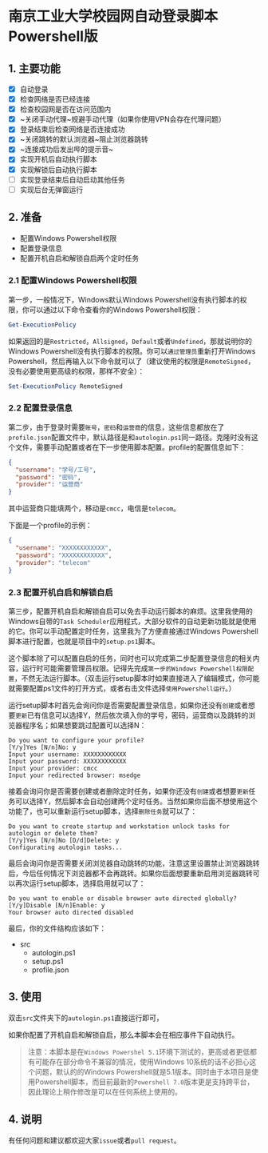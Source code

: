 # 南京工业大学校园网自动登录脚本Powershell版

## 1. 主要功能

- [x] 自动登录
- [x] 检查网络是否已经连接
- [x] 检查校园网是否在访问范围内
- [x] ~关闭手动代理~规避手动代理（如果你使用VPN会存在代理问题）
- [x] 登录结束后检查网络是否连接成功
- [x] ~关闭跳转的默认浏览器~阻止浏览器跳转
- [x] ~连接成功后发出哔的提示音~
- [x] 实现开机后自动执行脚本
- [x] 实现解锁后自动执行脚本
- [ ] 实现登录结束后自动启动其他任务
- [ ] 实现后台无弹窗运行

## 2. 准备

- 配置Windows Powershell权限
- 配置登录信息
- 配置开机自启和解锁自启两个定时任务

### 2.1 配置Windows Powershell权限

第一步，一般情况下，Windows默认Windows Powershell没有执行脚本的权限，你可以通过以下命令查看你的Windows Powershell权限：

```ps1
Get-ExecutionPolicy
```

如果返回的是`Restricted`，`Allsigned`，`Default`或者`Undefined`，那就说明你的Windows Powershell没有执行脚本的权限。你可以`通过管理员`重新打开Windows Powershell，然后再输入以下命令就可以了（建议使用的权限是`RemoteSigned`，没有必要使用更高级的权限，那样不安全）：

```ps1
Set-ExecutionPolicy RemoteSigned
```

### 2.2 配置登录信息

第二步，由于登录时需要`账号`，`密码`和`运营商`的信息，这些信息都放在了`profile.json`配置文件中，默认路径是和`autologin.ps1`同一路径。克隆时没有这个文件，需要手动配置或者在下一步使用脚本配置。profile的配置信息如下：

```json
{
  "username": "学号/工号",
  "password": "密码",
  "provider": "运营商"
}
```

其中运营商只能填两个，移动是`cmcc`，电信是`telecom`。

下面是一个profile的示例：

```json
{
  "username": "XXXXXXXXXXXX",
  "password": "XXXXXXXXXXXX",
  "provider": "telecom"
}
```

### 2.3 配置开机自启和解锁自启

第三步，配置开机自启和解锁自启可以免去手动运行脚本的麻烦。这里我使用的Windows自带的`Task Scheduler`应用程式，大部分软件的自动更新功能就是使用的它。你可以手动配置定时任务，这里我为了方便直接通过Windows Powershell脚本进行配置，也就是项目中的`setup.ps1`脚本。

这个脚本除了可以配置自启的任务，同时也可以完成第二步配置登录信息的相关内容，运行时可能需要管理员权限。记得先完成`第一步的Windows Powershell权限配置`，不然无法运行脚本。（双击运行setup脚本时如果直接进入了编辑模式，你可能就需要配置ps1文件的打开方式，或者右击文件选择`使用Powershell运行`。）

运行setup脚本时首先会询问你是否需要配置登录信息，如果你还没有`创建`或者想要`更新`已有信息可以选择Y，然后依次填入你的学号，密码，运营商以及跳转的浏览器程序名；如果想要跳过配置可以选择N：

```plaintext
Do you want to configure your profile?
[Y/y]Yes [N/n]No: y
Input your username: XXXXXXXXXXXX
Input your password: XXXXXXXXXXXX
Input your provider: cmcc
Input your redirected browser: msedge
```

接着会询问你是否需要创建或者删除定时任务，如果你还没有`创建`或者想要`更新`任务可以选择Y，然后脚本会自动创建两个定时任务。当然如果你后面不想使用这个功能了，也可以重新运行setup脚本，选择`删除任务`就可以了：

```plaintext
Do you want to create startup and workstation unlock tasks for autologin or delete them?
[Y/y]Yes [N/n]No [D/d]Delete: y
Configurating autologin tasks...
```

最后会询问你是否需要关闭浏览器自动跳转的功能，注意这里设置禁止浏览器跳转后，今后任何情况下浏览器都不会再跳转。如果你后面想要重新启用浏览器跳转可以再次运行setup脚本，选择启用就可以了：

```plaintext
Do you want to enable or disable browser auto directed globally?
[Y/y]Disable [N/n]Enable: y
Your browser auto directed disabled
```

最后，你的文件结构应该如下：

- src
  - autologin.ps1
  - setup.ps1
  - profile.json

## 3. 使用

双击`src`文件夹下的`autologin.ps1`直接运行即可，

如果你配置了开机自启和解锁自启，那么本脚本会在相应事件下自动执行。

> 注意：本脚本是在`Windows Powershel 5.1`环境下测试的，更高或者更低都有可能存在部分命令不兼容的情况，使用Windows 10系统的话不必担心这个问题，默认的的Windows Powershell就是5.1版本。同时由于本项目是使用Powershell脚本，而目前最新的`Powershell 7.0`版本更是支持跨平台，因此理论上稍作修改是可以在任何系统上使用的。

## 4. 说明

有任何问题和建议都欢迎大家`issue`或者`pull request`。
